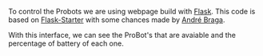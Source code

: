 To control the Probots  we are using webpage build with [Flask](http://flask.pocoo.org/). This code is based on [Flask-Starter](https://github.com/samgclarke/flask-starter) with some chances made by [André Braga](https://github.com/andbraga).

With this interface, we can see the ProBot's that are avaiable and the percentage of battery of each one.

